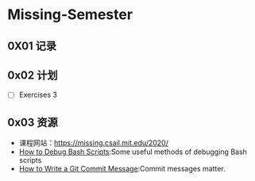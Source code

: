 # Missing-Semester

## 0X01 记录

## 0x02 计划
-[ ] Exercises 3

## 0x03 资源 

- 课程网站：https://missing.csail.mit.edu/2020/
- [How to Debug Bash Scripts](https://linuxconfig.org/how-to-debug-bash-scripts):Some useful methods of debugging Bash scripts
- [How to Write a Git Commit Message](https://cbea.ms/git-commit/):Commit messages matter. 

